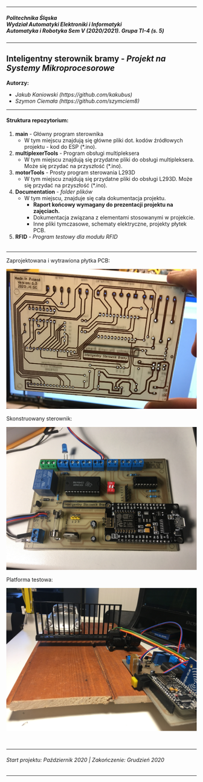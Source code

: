 
<hr/>
<h5>Politechnika Śląska</br>
Wydział Automatyki Elektroniki i Informatyki</br>
Automatyka i Robotyka Sem V (2020/2021). Grupa TI-4 (s. 5)</h5>
<hr/>
<h2>Inteligentny sterownik bramy - <i>Projekt na Systemy Mikroprocesorowe</i></h2>
<b>Autorzy:</b><br/>
<ul>
   <li><i>Jakub Kaniowski (https://github.com/kakubus)</i></li>
   <li><i>Szymon Ciemała (https://github.com/szymciem8)</i></li>
</ul>
<hr/>

<h4>Struktura repozytorium:</h4>

1. <b>main</b> - Główny program sterownika</i>
    * W tym miejscu znajdują się główne pliki dot. kodów źródłowych projektu - kod do ESP (*.ino).
2. <b>multiplexerTools</b> - Program obsługi multipleksera</i>
    * W tym miejscu znajdują się przydatne pliki do obsługi multipleksera. Może się przydać na przyszłość (*.ino).
3. <b>motorTools</b> - Prosty program sterowania L293D</i>
    * W tym miejscu znajdują się przydatne pliki do obsługi L293D. Może się przydać na przyszłość (*.ino).
4. <b>Documentation</b> - <i>folder plików</i>
    * W tym miejscu, znajduje się cała dokumentacja projektu. 
        * <b>Raport końcowy wymagany do prezentacji projektu na zajęciach.</b>
        * Dokumentacja związana z elementami stosowanymi w projekcie.
        * Inne pliki tymczasowe, schematy elektryczne, projekty płytek PCB.
6. <b>RFID</b> - <i>Program testowy dla modułu RFID</i>
 </br></br>   
 <hr/>
<p align="center">
   <p>Zaprojektowana i wytrawiona płytka PCB:<br/></p>
   <img src="/Inne/IMG_9818.JPG" width="512" title="PCB">
   <p>Skonstruowany sterownik:<br/></p>
   <img src="/Inne/IMG_9850.JPG" width="512" title="Sterownik bramy">
   <p>Platforma testowa:<br/></p>
   <img src="/Inne/IMG_9793.JPG" width="512" title="Platforma testowa">
</p>
  <br/>
  <hr/>  
  <h6>Start projektu: Październik 2020 | Zakończenie: Grudzień 2020</h6>
  <hr/>
